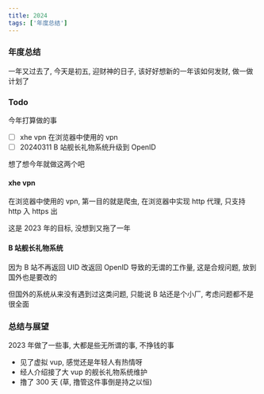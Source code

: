 ```yaml
---
title: 2024
tags: ['年度总结']
---
```


### 年度总结

一年又过去了, 今天是初五, 迎财神的日子, 该好好想新的一年该如何发财, 做一做计划了

### Todo

今年打算做的事

- [ ] xhe vpn 在浏览器中使用的 vpn
- [ ] 20240311 B 站舰长礼物系统升级到 OpenID

想了想今年就做这两个吧

#### xhe vpn

在浏览器中使用的 vpn, 第一目的就是爬虫, 在浏览器中实现 http 代理, 只支持 http 入 https 出

这是 2023 年的目标, 没想到又拖了一年

#### B 站舰长礼物系统

因为 B 站不再返回 UID 改返回 OpenID 导致的无谓的工作量, 这是合规问题, 放到国外也是要改的

但国外的系统从来没有遇到过这类问题, 只能说 B 站还是个小厂, 考虑问题都不是很全面

### 总结与展望

2023 年做了一些事, 大都是些无所谓的事, 不挣钱的事

- 见了虚拟 vup, 感觉还是年轻人有热情呀
- 经人介绍接了大 vup 的舰长礼物系统维护
- 撸了 300 天 (草, 撸管这件事倒是持之以恒)
